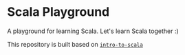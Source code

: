 # Scala Playground

A playground for learning Scala. Let's learn Scala together :)

This repository is built based on [`intro-to-scala`](https://github.com/wjlow/intro-to-scala)